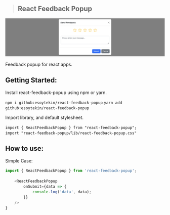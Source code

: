 >## React Feedback Popup

![alt tag](https://github.com/esoytekin/react-feedback-popup/raw/main/images/react-feedback-popup-demo.png)


Feedback popup for react apps.


## Getting Started:

Install react-feedback-popup using npm or yarn.

``npm i github:esoytekin/react-feedback-popup``
``yarn add github:esoytekin/react-feedback-popup``

Import library, and default stylesheet.

``import { ReactFeedbackPopup } from "react-feedback-popup";``   
``import "react-feedback-popup/lib/react-feedback-popup.css"``

## How to use:

Simple Case:

```javascript
import { ReactFeedbackPopup } from 'react-feedback-popup';

    <ReactFeedbackPopup
        onSubmit={data => {
            console.log('data', data);
        }}
    />
}

```
